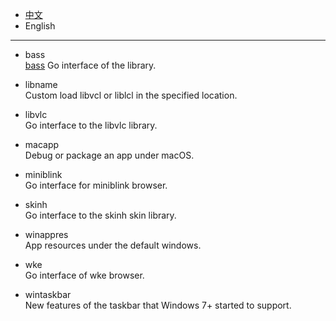 * [中文](README.md)   
* English     

----  

* bass  
[bass](http://www.un4seen.com/) Go interface of the library.    

* libname  
Custom load libvcl or liblcl in the specified location.    

* libvlc  
Go interface to the libvlc library.    

* macapp  
Debug or package an app under macOS.    

* miniblink  
Go interface for miniblink browser.   

* skinh  
Go interface to the skinh skin library.  

* winappres  
App resources under the default windows.  

* wke  
Go interface of wke browser.  

* wintaskbar  
New features of the taskbar that Windows 7+ started to support.  